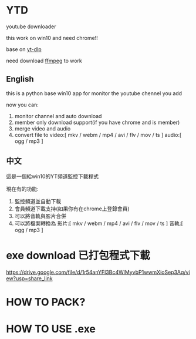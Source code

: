 # YTD
youtube downloader



this work on win10 and need chrome!!

base on [yt-dlp](https://github.com/yt-dlp/yt-dlp)

need download [ffmpeg](https://github.com/BtbN/FFmpeg-Builds/releases/download/latest/ffmpeg-master-latest-win64-gpl.zip) to work

## English


this is a python base win10 app for monitor the youtube chennel you add

now you can:

1. monitor channel and auto download
2. member only download support(if you have chrome and is member)
3. merge video and audio
4. convert file to video:[ mkv / webm / mp4 / avi / flv / mov / ts ] audio:[ ogg / mp3 ]

## 中文


這是一個給win10的YT頻道監控下載程式

現在有的功能:

1. 監控頻道並自動下載
2. 會員頻道下載支持(如果你有在chrome上登錄會員)
3. 可以將音軌與影片合併
4. 可以將檔案轉換為 影片:[ mkv / webm / mp4 / avi / flv / mov / ts ] 音軌:[ ogg / mp3 ]

# exe download 已打包程式下載
 https://drive.google.com/file/d/1r54anYFI3Bc4WlMyvbP1wwmXioSep3Aq/view?usp=share_link
# HOW TO PACK?

# HOW TO USE .exe



